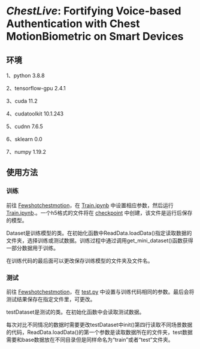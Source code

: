 # *ChestLive*: Fortifying Voice-based Authentication with Chest MotionBiometric on Smart Devices

## 环境

1、python 3.8.8

2、tensorflow-gpu 2.4.1

3、cuda 11.2

4、cudatoolkit 10.1.243

5、cudnn 7.6.5

6、sklearn 0.0

7、numpy  1.19.2

## 使用方法

### 训练

前往 [Fewshotchestmotion](https://github.com/MrWang98/ChestLive/tree/main/Fewshotchestmotion)，在 [Train.ipynb](https://github.com/MrWang98/ChestLive/blob/main/Fewshotchestmotion/Train.ipynb) 中设置相应参数，然后运行 [Train.ipynb](https://github.com/MrWang98/ChestLive/blob/main/Fewshotchestmotion/Train.ipynb).。一个h5格式的文件将在 [checkpoint](https://github.com/MrWang98/ChestLive/tree/main/checkpoint) 中创建，该文件是运行后保存的模型。

Dataset是训练模型的类。在初始化函数中ReadData.loadData()指定读取数据的文件夹，选择训练或测试数据。训练过程中通过调用get_mini_dataset()函数获得一部分数据用于训练。

在训练代码的最后面可以更改保存训练模型的文件夹及文件名。

### 测试

前往 [Fewshotchestmotion](https://github.com/MrWang98/ChestLive/tree/main/Fewshotchestmotion)，在 [test.py](https://github.com/MrWang98/ChestLive/blob/main/Fewshotchestmotion/test.py) 中设置与训练代码相同的参数。最后会将测试结果保存在指定文件里，可更改。

testDataset是测试的类。在初始化函数中会读取测试数据。

每次对比不同情况的数据时需要更改testDataset中init()第四行读取不同场景数据的代码，ReadData.loadData()的第一个参数是读取数据所在的文件夹，test数据需要和base数据放在不同目录但是同样命名为“train”或者“test”文件夹。







